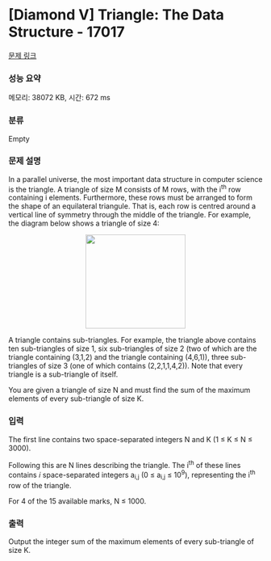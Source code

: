 # [Diamond V] Triangle: The Data Structure - 17017 

[문제 링크](https://www.acmicpc.net/problem/17017) 

### 성능 요약

메모리: 38072 KB, 시간: 672 ms

### 분류

Empty

### 문제 설명

<p>In a parallel universe, the most important data structure in computer science is the triangle. A triangle of size M consists of M rows, with the i<sup>th</sup> row containing i elements. Furthermore, these rows must be arranged to form the shape of an equilateral triangule. That is, each row is centred around a vertical line of symmetry through the middle of the triangle. For example, the diagram below shows a triangle of size 4:</p>

<p style="text-align: center;"><img alt="" src="https://onlinejudgeimages.s3-ap-northeast-1.amazonaws.com/problem/17017/1.svg" style="width: 198px; height: 186px;"></p>

<p>A triangle contains sub-triangles. For example, the triangle above contains ten sub-triangles of size 1, six sub-triangles of size 2 (two of which are the triangle containing (3,1,2) and the triangle containing (4,6,1)), three sub-triangles of size 3 (one of which contains (2,2,1,1,4,2)). Note that every triangle is a sub-triangle of itself.</p>

<p>You are given a triangle of size N and must find the sum of the maximum elements of every sub-triangle of size K.</p>

### 입력 

 <p>The first line contains two space-separated integers N and K (1 ≤ K ≤ N ≤ 3000).</p>

<p>Following this are N lines describing the triangle. The i<sup>th</sup> of these lines contains 𝑖 space-separated integers a<sub>i,j</sub> (0 ≤ a<sub>i,j</sub> ≤ 10<sup>9</sup>), representing the i<sup>th</sup> row of the triangle.</p>

<p>For 4 of the 15 available marks, N ≤ 1000.</p>

### 출력 

 <p>Output the integer sum of the maximum elements of every sub-triangle of size K.</p>

